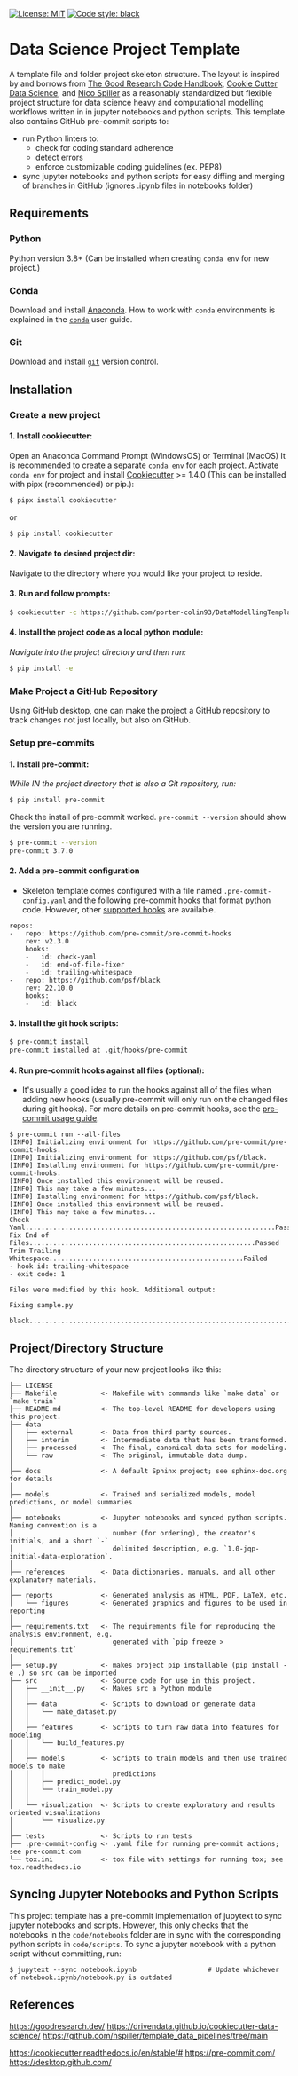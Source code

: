 [![License: MIT](https://img.shields.io/badge/License-MIT-yellow.svg)](https://opensource.org/licenses/MIT)
[![Code style: black](https://img.shields.io/badge/code%20style-black-000000.svg)](https://github.com/psf/black)

# Data Science Project Template
A template file and folder project skeleton structure. The layout is inspired by and borrows from [The Good Research Code Handbook](https://goodresearch.dev/setup#), [Cookie Cutter Data Science](http://drivendata.github.io/cookiecutter-data-science/), and [Nico Spiller](https://github.com/nspiller/template_data_pipelines/tree/main) as a reasonably standardized but flexible project structure for data science heavy and computational modelling workflows written in in jupyter notebooks and python scripts. This template also contains GitHub pre-commit scripts to:
-  run Python linters to:
    - check for coding standard adherence
    - detect errors
    - enforce customizable coding guidelines (ex. PEP8)
- sync jupyter notebooks and python scripts for easy diffing and merging of branches in GitHub (ignores .ipynb files in notebooks folder)

## Requirements
### Python
Python version 3.8+ (Can be installed when creating `conda env` for new project.)

### Conda
Download and install [Anaconda](https://www.anaconda.com/download). How to work with `conda` environments is explained in the [`conda`](https://conda.io/projects/conda/en/latest/user-guide/tasks/manage-environments.html) user guide.

### Git
Download and install [`git`](https://git-scm.com/downloads) version control.

## Installation
### Create a new project
#### 1. Install cookiecutter:
Open an Anaconda Command Prompt (WindowsOS) or Terminal (MacOS)  It is recommended to create a separate `conda env` for each project. Activate `conda env` for project and install [Cookiecutter](http://cookiecutter.readthedocs.org/en/latest/installation.html) >= 1.4.0 (This can be installed with pipx (recommended) or pip.):
``` bash
$ pipx install cookiecutter
```
or
``` bash
$ pip install cookiecutter
```
#### 2. Navigate to desired project dir:
Navigate to the directory where you would like your project to reside.
#### 3. Run and follow prompts:
``` bash
$ cookiecutter -c https://github.com/porter-colin93/DataModellingTemplate
```
#### 4. Install the project code as a local python module:
*Navigate into the project directory and then run:*
``` bash
$ pip install -e
```

### Make Project a GitHub Repository
Using GitHub desktop, one can make the project a GitHub repository to track changes not just locally, but also on GitHub.

### Setup pre-commits
#### 1. Install pre-commit:
*While IN the project directory that is also a Git repository, run:*
``` bash
$ pip install pre-commit
```
Check the install of pre-commit worked. `pre-commit --version` should show the version you are running.
``` bash
$ pre-commit --version
pre-commit 3.7.0
```
#### 2. Add a pre-commit configuration
- Skeleton template comes configured with a file named `.pre-commit-config.yaml` and the following pre-commit hooks that format python code. However, other [supported hooks](https://pre-commit.com/hooks.html) are available.
```
repos:
-   repo: https://github.com/pre-commit/pre-commit-hooks
    rev: v2.3.0
    hooks:
    -   id: check-yaml
    -   id: end-of-file-fixer
    -   id: trailing-whitespace
-   repo: https://github.com/psf/black
    rev: 22.10.0
    hooks:
    -   id: black
```
#### 3. Install the git hook scripts:
``` bash
$ pre-commit install
pre-commit installed at .git/hooks/pre-commit
```
#### 4. Run pre-commit hooks against all files (optional):
- It's usually a good idea to run the hooks against all of the files when adding new hooks (usually pre-commit will only run on the changed files during git hooks). For more details on pre-commit hooks, see the [pre-commit usage guide](https://pre-commit.com/).
```
$ pre-commit run --all-files
[INFO] Initializing environment for https://github.com/pre-commit/pre-commit-hooks.
[INFO] Initializing environment for https://github.com/psf/black.
[INFO] Installing environment for https://github.com/pre-commit/pre-commit-hooks.
[INFO] Once installed this environment will be reused.
[INFO] This may take a few minutes...
[INFO] Installing environment for https://github.com/psf/black.
[INFO] Once installed this environment will be reused.
[INFO] This may take a few minutes...
Check Yaml...............................................................Passed
Fix End of Files.........................................................Passed
Trim Trailing Whitespace.................................................Failed
- hook id: trailing-whitespace
- exit code: 1

Files were modified by this hook. Additional output:

Fixing sample.py

black....................................................................Passed
```

## Project/Directory Structure
The directory structure of your new project looks like this:

```
├── LICENSE
├── Makefile           <- Makefile with commands like `make data` or `make train`
├── README.md          <- The top-level README for developers using this project.
├── data
│   ├── external       <- Data from third party sources.
│   ├── interim        <- Intermediate data that has been transformed.
│   ├── processed      <- The final, canonical data sets for modeling.
│   └── raw            <- The original, immutable data dump.
│
├── docs               <- A default Sphinx project; see sphinx-doc.org for details
│
├── models             <- Trained and serialized models, model predictions, or model summaries
│
├── notebooks          <- Jupyter notebooks and synced python scripts. Naming convention is a
│                         number (for ordering), the creator's initials, and a short `-`
│                         delimited description, e.g. `1.0-jqp-initial-data-exploration`.
│
├── references         <- Data dictionaries, manuals, and all other explanatory materials.
│
├── reports            <- Generated analysis as HTML, PDF, LaTeX, etc.
│   └── figures        <- Generated graphics and figures to be used in reporting
│
├── requirements.txt   <- The requirements file for reproducing the analysis environment, e.g.
│                         generated with `pip freeze > requirements.txt`
│
├── setup.py           <- makes project pip installable (pip install -e .) so src can be imported
├── src                <- Source code for use in this project.
│   ├── __init__.py    <- Makes src a Python module
│   │
│   ├── data           <- Scripts to download or generate data
│   │   └── make_dataset.py
│   │
│   ├── features       <- Scripts to turn raw data into features for modeling
│   │   └── build_features.py
│   │
│   ├── models         <- Scripts to train models and then use trained models to make
│   │   │                 predictions
│   │   ├── predict_model.py
│   │   └── train_model.py
│   │
│   └── visualization  <- Scripts to create exploratory and results oriented visualizations
│       └── visualize.py
│
├── tests              <- Scripts to run tests
├── .pre-commit-config <- .yaml file for running pre-commit actions; see pre-commit.com
└── tox.ini            <- tox file with settings for running tox; see tox.readthedocs.io
```

## Syncing Jupyter Notebooks and Python Scripts
This project template has a pre-commit implementation of jupytext to sync jupyter notebooks and scripts. However, this only checks that the notebooks in the `code/notebooks` folder are in sync with the corresponding python scripts in `code/scripts`. To sync a jupyter notebook with a python script without committing, run:
``` 
$ jupytext --sync notebook.ipynb                  # Update whichever of notebook.ipynb/notebook.py is outdated
```

## References
https://goodresearch.dev/
https://drivendata.github.io/cookiecutter-data-science/
https://github.com/nspiller/template_data_pipelines/tree/main

https://cookiecutter.readthedocs.io/en/stable/#
https://pre-commit.com/
https://desktop.github.com/
